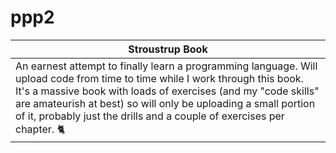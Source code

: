 # ppp2

|Stroustrup Book|
|---------------|
|An earnest attempt to finally learn a programming language. Will upload code from time to time while I work through this book. It's a massive book with loads of exercises (and my "code skills" are amateurish at best) so will only be uploading a small portion of it, probably just the drills and a couple of exercises per chapter. 🐈|
